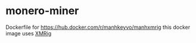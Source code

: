 # monero-miner
Dockerfile for https://hub.docker.com/r/manhkeyvo/manhxmrig
this docker image uses [XMRig](https://github.com/xmrig/xmrig)
